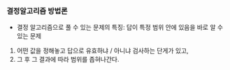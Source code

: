### 결정알고리즘 방법론
- 결정 알고리즘으로 풀 수 있는 문제의 특징: 답이 특정 범위 안에 있음을 바로 알 수 있는 문제
1.  어떤 값을 정해놓고 답으로 유효하냐 / 아니냐 검사하는 단게가 있고, 
2.  그 후 그 결과에 따라 범위를 좁혀나간다. 